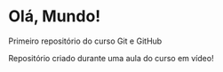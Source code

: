 # Olá, Mundo!
 Primeiro repositório do curso Git e GitHub

 Repositório criado durante uma aula do curso em vídeo!
